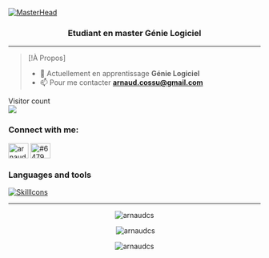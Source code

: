 [![MasterHead](https://i.ibb.co/KxZQV73/banner.png)](https://arnaudcs.io) 
<h3 align="center">Etudiant en master Génie Logiciel</h3>
<hr/>

>[!À Propos]
>
>- 🌱 Actuellement en apprentissage **Génie Logiciel**
>- 📫 Pour me contacter **arnaud.cossu@gmail.com**

<p align="left"> 
  Visitor count<br>
  <img src="https://profile-counter.glitch.me/arnaudcs/count.svg" />
</p>

<h3 align="left">Connect with me:</h3>
<p align="left">
<a href="https://linkedin.com/in/arnaud cossu" target="blank"><img align="center" src="https://raw.githubusercontent.com/rahuldkjain/github-profile-readme-generator/master/src/images/icons/Social/linked-in-alt.svg" alt="arnaud cossu" height="30" width="40" /></a>
<a href="https://discord.gg/#6479" target="blank"><img align="center" src="https://raw.githubusercontent.com/rahuldkjain/github-profile-readme-generator/master/src/images/icons/Social/discord.svg" alt="#6479" height="30" width="40" /></a>
</p>

<h3 align="left">Languages and tools</h3>

[![SkillIcons](https://skillicons.dev/icons?i=arduino,eclipse,androidstudio,angular,bootstrap,c,cpp,css,express,firebase,git,html,dart,java,js,materialui,mysql,linux,mongodb,react,nodejs,php,vue,vite,py,spring,figma,sass,flutter,gcp,symfony&perline=12)](https://skillicons.dev)

<div align="center">
<div>
<hr/>
<p><img align="Center" src="https://github-readme-stats.vercel.app/api/top-langs?username=arnaudcs&show_icons=true&locale=en&layout=compact" alt="arnaudcs" /></p>
<p>&nbsp;<img src="https://github-readme-stats.vercel.app/api?username=arnaudcs&show_icons=true&locale=en" alt="arnaudcs" /></p>
</div>
<p><img align="center" src="https://github-readme-streak-stats.herokuapp.com/?user=arnaudcs&" alt="arnaudcs" /></p>
</div>
